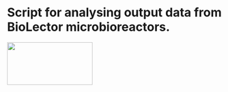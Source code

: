 # Script for analysing output data from BioLector microbioreactors. 
<img src="https://github.com/user-attachments/assets/cc096bc4-2b67-4081-a8b5-462e737f6857" width="200" height="100">



